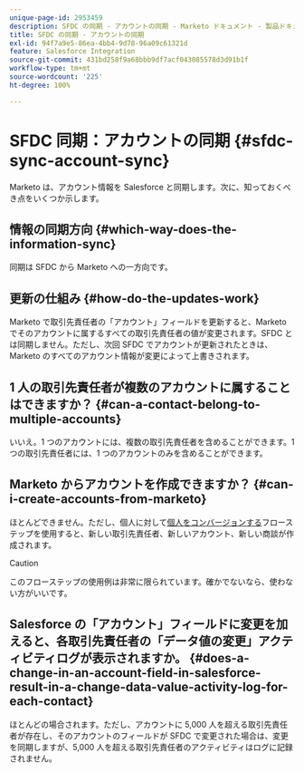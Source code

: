 ```yaml
---
unique-page-id: 2953459
description: SFDC の同期 - アカウントの同期 - Marketo ドキュメント - 製品ドキュメント
title: SFDC の同期 - アカウントの同期
exl-id: 94f7a9e5-86ea-4bb4-9d78-96a09c61321d
feature: Salesforce Integration
source-git-commit: 431bd258f9a68bbb9df7acf043085578d3d91b1f
workflow-type: tm+mt
source-wordcount: '225'
ht-degree: 100%

---
```


# SFDC 同期：アカウントの同期 {#sfdc-sync-account-sync}

Marketo は、アカウント情報を Salesforce と同期します。次に、知っておくべき点をいくつか示します。

## 情報の同期方向 {#which-way-does-the-information-sync}

同期は SFDC から Marketo への一方向です。

## 更新の仕組み {#how-do-the-updates-work}

Marketo で取引先責任者の「アカウント」フィールドを更新すると、Marketo でそのアカウントに属するすべての取引先責任者の値が変更されます。SFDC とは同期しません。ただし、次回 SFDC でアカウントが更新されたときは、Marketo のすべてのアカウント情報が変更によって上書きされます。

## 1 人の取引先責任者が複数のアカウントに属することはできますか？  {#can-a-contact-belong-to-multiple-accounts}

いいえ。1 つのアカウントには、複数の取引先責任者を含めることができます。1 つの取引先責任者には、1 つのアカウントのみを含めることができます。

## Marketo からアカウントを作成できますか？ {#can-i-create-accounts-from-marketo}

ほとんどできません。ただし、個人に対して[個人をコンバージョンする](/help/marketo/product-docs/core-marketo-concepts/smart-campaigns/flow-actions/convert-person.md)フローステップを使用すると、新しい取引先責任者、新しいアカウント、新しい商談が作成されます。

>[!CAUTION]
>
>このフローステップの使用例は非常に限られています。確かでないなら、使わない方がいいです。

## Salesforce の「アカウント」フィールドに変更を加えると、各取引先責任者の「データ値の変更」アクティビティログが表示されますか。  {#does-a-change-in-an-account-field-in-salesforce-result-in-a-change-data-value-activity-log-for-each-contact}

ほとんどの場合されます。ただし、アカウントに 5,000 人を超える取引先責任者が存在し、そのアカウントのフィールドが SFDC で変更された場合は、変更を同期しますが、5,000 人を超える取引先責任者のアクティビティはログに記録されません。
